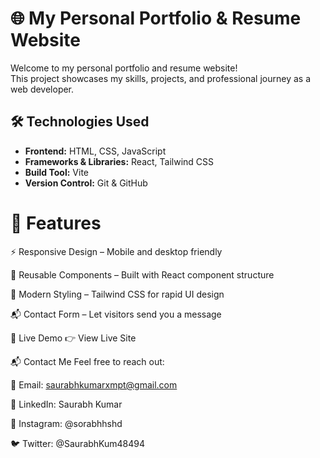 # 🌐 My Personal Portfolio & Resume Website

Welcome to my personal portfolio and resume website!  
This project showcases my skills, projects, and professional journey as a web developer.

## 🛠️ Technologies Used

- **Frontend:** HTML, CSS, JavaScript  
- **Frameworks & Libraries:** React, Tailwind CSS  
- **Build Tool:** Vite  
- **Version Control:** Git & GitHub

# 📄 Features
⚡ Responsive Design – Mobile and desktop friendly

🧩 Reusable Components – Built with React component structure

🎨 Modern Styling – Tailwind CSS for rapid UI design

📬 Contact Form – Let visitors send you a message

🔗 Live Demo
👉 View Live Site

📬 Contact Me
Feel free to reach out:

📧 Email: saurabhkumarxmpt@gmail.com

💼 LinkedIn: Saurabh Kumar

📸 Instagram: @sorabhhshd

🐦 Twitter: @SaurabhKum48494
